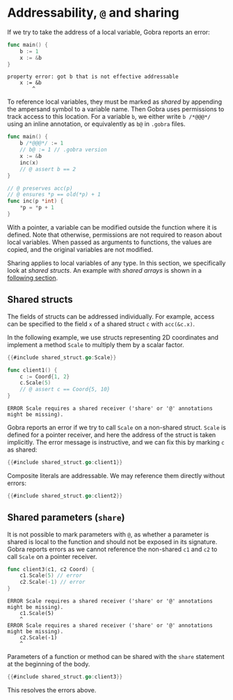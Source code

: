 # Addressability, `@` and sharing

If we try to take the address of a local variable, Gobra reports an error:
``` go
func main() {
	b := 1
	x := &b
}
```
``` text
property error: got b that is not effective addressable
	x := &b
		^
```
To reference local variables, they must be marked as _shared_ by appending the ampersand symbol to a variable name.
Then Gobra uses permissions to track access to this location.
For a variable `b`, we either write `b /*@@@*/` using an inline annotation, or equivalently as `b@` in `.gobra` files.

``` go
func main() {
	b /*@@@*/ := 1
	// b@ := 1 // .gobra version
	x := &b
	inc(x)
	// @ assert b == 2
}

// @ preserves acc(p)
// @ ensures *p == old(*p) + 1
func inc(p *int) {
	*p = *p + 1
}
```
With a pointer, a variable can be modified outside the function where it is defined.
Note that otherwise, permissions are not required to reason about local variables.
When passed as arguments to functions, the values are copied, and the original variables are not modified.

Sharing applies to local variables of any type.
In this section, we specifically look at _shared structs_.
An example with _shared arrays_ is shown in a [following section](./quantified-permission.md).

## Shared structs
The fields of structs can be addressed individually.
For example, access can be specified to the field `x` of a shared struct `c` with `acc(&c.x)`.

In the following example, we use structs representing 2D coordinates and implement a method `Scale` to multiply them by a scalar factor.
``` go
{{#include shared_struct.go:Scale}}

func client1() {
	c := Coord{1, 2}
	c.Scale(5)
	// @ assert c == Coord{5, 10}
}
```
``` text
ERROR Scale requires a shared receiver ('share' or '@' annotations might be missing).
```
Gobra reports an error if we try to call `Scale` on a non-shared struct.
`Scale` is defined for a pointer receiver, and here the address of the struct is taken implicitly.
The error message is instructive, and we can fix this by marking `c` as shared:
``` go
{{#include shared_struct.go:client1}}
```

Composite literals are addressable.
We may reference them directly without errors:
``` go
{{#include shared_struct.go:client2}}
```

## Shared parameters (`share`)
It is not possible to mark parameters with `@`, as whether a parameter is shared is local to the function and should not be exposed in its signature.
Gobra reports errors as we cannot reference the non-shared `c1` and `c2` to call `Scale` on a pointer receiver.
``` go
func client3(c1, c2 Coord) {
	c1.Scale(5) // error
	c2.Scale(-1) // error
}
```
``` text
ERROR Scale requires a shared receiver ('share' or '@' annotations might be missing).
	c1.Scale(5)
    ^
ERROR Scale requires a shared receiver ('share' or '@' annotations might be missing).
	c2.Scale(-1)
    ^
```
Parameters of a function or method can be shared with the `share` statement at the beginning of the body.
``` go
{{#include shared_struct.go:client3}}
```
This resolves the errors above.


<!-- [^1]: In Go, there is the notion of [addressability](https://go.dev/ref/spec#Address_operators) which clearly defines which operands are addressable. -->
